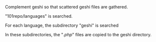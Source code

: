 Complement geshi so that scattered geshi files are gathered.

"101repo/languages" is searched.

For each language, the subdirectory "geshi" is searched

In these subdirectories, the "*.php*" files are copied to the geshi directory.

